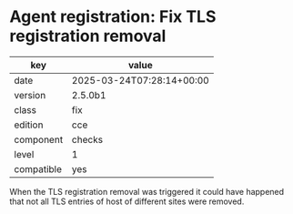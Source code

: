 [//]: # (werk v2)
# Agent registration: Fix TLS registration removal

key        | value
---------- | ---
date       | 2025-03-24T07:28:14+00:00
version    | 2.5.0b1
class      | fix
edition    | cce
component  | checks
level      | 1
compatible | yes

When the TLS registration removal was triggered it could have happened that not all TLS entries of
host of different sites were removed.
